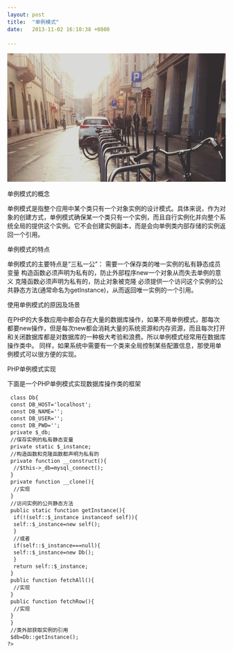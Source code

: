 ```yaml
---
layout: post
title:  "单例模式"
date:   2013-11-02 16:10:38 +0800

---
```

<img src="/images/fulls/01.jpg" class="fit image"> 


单例模式的概念

单例模式是指整个应用中某个类只有一个对象实例的设计模式。具体来说，作为对象的创建方式，单例模式确保某一个类只有一个实例，而且自行实例化并向整个系统全局的提供这个实例。它不会创建实例副本，而是会向单例类内部存储的实例返回一个引用。

单例模式的特点

单例模式的主要特点是“三私一公”：
需要一个保存类的唯一实例的私有静态成员变量
构造函数必须声明为私有的，防止外部程序new一个对象从而失去单例的意义
克隆函数必须声明为私有的，防止对象被克隆
必须提供一个访问这个实例的公共静态方法(通常命名为getInstance)，从而返回唯一实例的一个引用。

使用单例模式的原因及场景

在PHP的大多数应用中都会存在大量的数据库操作，如果不用单例模式，那每次都要new操作，但是每次new都会消耗大量的系统资源和内存资源，而且每次打开和关闭数据库都是对数据库的一种极大考验和浪费。所以单例模式经常用在数据库操作类中。
同样，如果系统中需要有一个类来全局控制某些配置信息，那使用单例模式可以很方便的实现。

PHP单例模式实现

下面是一个PHP单例模式实现数据库操作类的框架


	 class Db{
	 const DB_HOST='localhost';
	 const DB_NAME='';
	 const DB_USER='';
	 const DB_PWD='';
	 private $_db;
	 //保存实例的私有静态变量
	 private static $_instance;
	 //构造函数和克隆函数都声明为私有的
	 private function __construct(){
	  //$this->_db=mysql_connect();
	 }
	 private function __clone(){
	  //实现
	 }
	 //访问实例的公共静态方法
	 public static function getInstance(){
	  if(!(self::$_instance instanceof self)){
	  self::$_instance=new self();
	  }
	  //或者
	  if(self::$_instance===null){
	  self::$_instance=new Db();
	  }
	  return self::$_instance;
	 }
	 public function fetchAll(){
	  //实现
	 }
	 public function fetchRow(){
	  //实现
	 }
	 }
	 //类外部获取实例的引用
	 $db=Db::getInstance();
	?>


